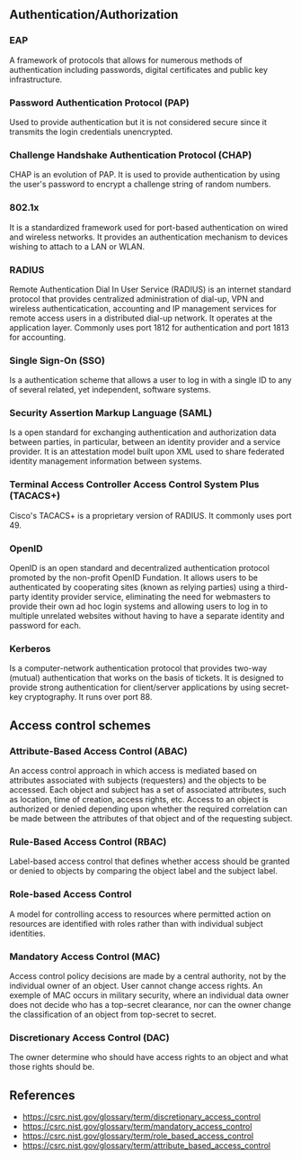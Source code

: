 ## Authentication/Authorization
### EAP
A framework of protocols that allows for numerous methods of authentication including passwords, digital certificates and public key infrastructure.
### Password Authentication Protocol (PAP)
Used to provide authentication but it is not considered secure since it transmits the login credentials unencrypted.
### Challenge Handshake Authentication Protocol (CHAP)
CHAP is an evolution of PAP. It is used to provide authentication by using the user's password to encrypt a challenge string of random numbers.
### 802.1x
It is a standardized framework used for port-based authentication on wired and wireless networks. It provides an authentication mechanism to devices wishing to attach to a LAN or WLAN.
### RADIUS
Remote Authentication Dial In User Service (RADIUS) is an internet standard protocol that provides centralized administration of dial-up, VPN and wireless authenticatication, accounting and IP management services for remote access users in a distributed dial-up network. It operates at the application layer. Commonly uses port 1812 for authentication and port 1813 for accounting.
### Single Sign-On (SSO)
Is a authentication scheme that allows a user to log in with a single ID to any of several related, yet independent, software systems.
### Security Assertion Markup Language (SAML)
Is a open standard for exchanging authentication and authorization data between parties, in particular, between an identity provider and a service provider. It is an attestation model built upon XML used to share federated identity management information between systems.
### Terminal Access Controller Access Control System Plus (TACACS+)
Cisco's TACACS+ is a proprietary version of RADIUS. It commonly uses port 49.
### OpenID
OpenID is an open standard and decentralized authentication protocol promoted by the non-profit OpenID Fundation. It allows users to be authenticated by cooperating sites (known as relying parties) using a third-party identity provider service, eliminating the need for webmasters to provide their own ad hoc login systems and allowing users to log in to multiple unrelated websites without having to have a separate identity and password for each.

### Kerberos
Is a computer-network authentication protocol that provides two-way (mutual) authentication that works on the basis of tickets. It is designed to provide strong authentication for client/server applications by using secret-key cryptography. It runs over port 88.

## Access control schemes
### Attribute-Based Access Control (ABAC)
An access control approach in which access is mediated based on attributes associated with subjects (requesters) and the objects to be accessed. Each object and subject has a set of associated attributes, such as location, time of creation, access rights, etc. Access to an object is authorized or denied depending upon whether the required correlation can be made between the attributes of that object and of the requesting subject.
### Rule-Based Access Control (RBAC)
Label-based access control that defines whether access should be granted or denied to objects by comparing the object label and the subject label.
### Role-based Access Control
A model for controlling access to resources where permitted action on resources are identified with roles rather than with individual subject identities.
### Mandatory Access Control (MAC)
Access control policy decisions are made by a central authority, not by the individual owner of an object. User cannot change access rights. An exemple of MAC occurs in military security, where an individual data owner does not decide who has a top-secret clearance, nor can the owner change the classification of an object from top-secret to secret.
### Discretionary Access Control (DAC)
The owner determine who should have access rights to an object and what those rights should be.

## References
- https://csrc.nist.gov/glossary/term/discretionary_access_control
- https://csrc.nist.gov/glossary/term/mandatory_access_control
- https://csrc.nist.gov/glossary/term/role_based_access_control
- https://csrc.nist.gov/glossary/term/attribute_based_access_control
